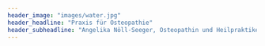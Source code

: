 ```yaml
---
header_image: "images/water.jpg"
header_headline: "Praxis für Osteopathie"
header_subheadline: "Angelika Nöll-Seeger, Osteopathin und Heilpraktikerin"
---
```

